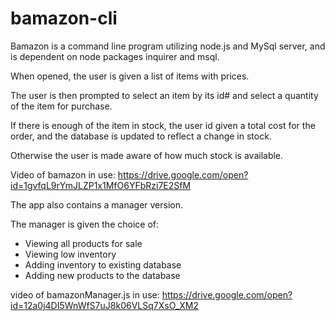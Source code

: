 # bamazon-cli

Bamazon is a command line program utilizing node.js and MySql server, and is dependent on node packages inquirer and msql.

When opened, the user is given a list of items with prices.

The user is then prompted to select an item by its id# and select a quantity of the item for purchase. 

If there is enough of the item in stock, the user id given a total cost for the order, 
and the database is updated to reflect a change in stock.

Otherwise the user is made aware of how much stock is available. 

Video of bamazon in use: https://drive.google.com/open?id=1gvfqL9rYmJLZP1x1MfO6YFbRzi7E2SfM

The app also contains a manager version.

The manager is given the choice of:
* Viewing all products for sale
* Viewing low inventory
* Adding inventory to existing database
* Adding new products to the database

video of bamazonManager.js in use: https://drive.google.com/open?id=12a0j4DI5WnWfS7uJ8k06VLSq7XsO_XM2
